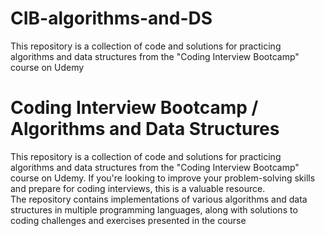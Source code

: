 # CIB-algorithms-and-DS
This repository is a collection of code and solutions for practicing algorithms and data structures from the "Coding Interview Bootcamp" course on Udemy

# Coding Interview Bootcamp / Algorithms and Data Structures
This repository is a collection of code and solutions for practicing algorithms and data structures from the "Coding Interview Bootcamp" course on Udemy. 
If you're looking to improve your problem-solving skills and prepare for coding interviews, this is a valuable resource. 
<br>
The repository contains implementations of various algorithms and data structures in multiple programming languages, along with solutions to coding challenges and exercises presented in the course
